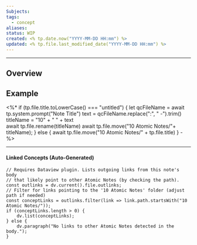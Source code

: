 ```yaml
---
Subjects: 
tags:
  - concept
aliases: 
status: WIP
created: <% tp.date.now("YYYY-MM-DD HH:mm") %>
updated: <% tp.file.last_modified_date("YYYY-MM-DD HH:mm") %>
---
```

---
## Overview



## Example

<%* 
if (tp.file.title.toLowerCase() === "untitled") {
	let qcFileName = await tp.system.prompt("Note Title")
	text = qcFileName.replace(":", " -").trim()
	titleName = "10" + " " + text  
	await tp.file.rename(titleName)
	await tp.file.move("10 Atomic Notes/"+ titleName);
} else {
	await tp.file.move("10 Atomic Notes/" + tp.file.title)
}
-%>



---
#### Linked Concepts (Auto-Generated)
```dataviewjs
// Requires Dataview plugin. Lists outgoing links from this note's body
// that likely point to other Atomic Notes (by checking the path).
const outlinks = dv.current().file.outlinks;
// Filter for links pointing to the '10 Atomic Notes' folder (adjust path if needed)
const conceptLinks = outlinks.filter(link => link.path.startsWith("10 Atomic Notes/"));
if (conceptLinks.length > 0) {
    dv.list(conceptLinks);
} else {
    dv.paragraph("No links to other Atomic Notes detected in the body.");
}
```



